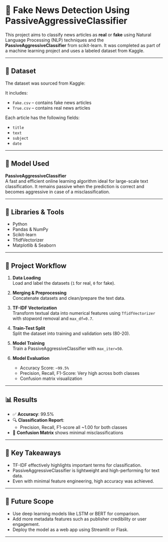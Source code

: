 # 📰 Fake News Detection Using PassiveAggressiveClassifier

This project aims to classify news articles as **real** or **fake** using Natural Language Processing (NLP) techniques and the **PassiveAggressiveClassifier** from scikit-learn. It was completed as part of a machine learning project and uses a labeled dataset from Kaggle.

---

## 📁 Dataset

The dataset was sourced from Kaggle: 

It includes:
- `Fake.csv` – contains fake news articles
- `True.csv` – contains real news articles

Each article has the following fields:
- `title`
- `text`
- `subject`
- `date`

---

## 🧠 Model Used

**PassiveAggressiveClassifier**  
A fast and efficient online learning algorithm ideal for large-scale text classification. It remains passive when the prediction is correct and becomes aggressive in case of a misclassification.

---

## 🔧 Libraries & Tools

- Python
- Pandas & NumPy
- Scikit-learn
- TfidfVectorizer
- Matplotlib & Seaborn

---

## 🧪 Project Workflow

1. **Data Loading**  
   Load and label the datasets (`1` for real, `0` for fake).

2. **Merging & Preprocessing**  
   Concatenate datasets and clean/prepare the text data.

3. **TF-IDF Vectorization**  
   Transform textual data into numerical features using `TfidfVectorizer` with stopword removal and `max_df=0.7`.

4. **Train-Test Split**  
   Split the dataset into training and validation sets (80-20).

5. **Model Training**  
   Train a PassiveAggressiveClassifier with `max_iter=50`.

6. **Model Evaluation**  
   - Accuracy Score: `~99.5%`
   - Precision, Recall, F1-Score: Very high across both classes
   - Confusion matrix visualization

---

## 📊 Results

- ✅ **Accuracy**: 99.5%
- 🔍 **Classification Report**:
  - Precision, Recall, F1-score all ~1.00 for both classes
- 🧾 **Confusion Matrix** shows minimal misclassifications

---

## 📌 Key Takeaways

- TF-IDF effectively highlights important terms for classification.
- PassiveAggressiveClassifier is lightweight and high-performing for text data.
- Even with minimal feature engineering, high accuracy was achieved.

---

## 🚀 Future Scope

- Use deep learning models like LSTM or BERT for comparison.
- Add more metadata features such as publisher credibility or user engagement.
- Deploy the model as a web app using Streamlit or Flask.

---


